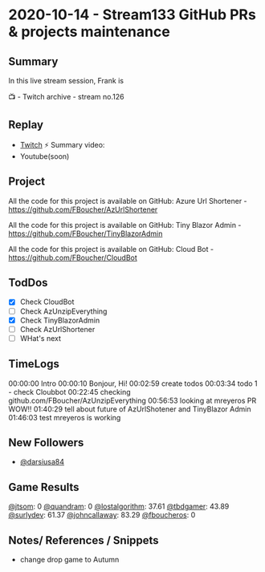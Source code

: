 
# 2020-10-14 - Stream133 GitHub PRs & projects maintenance

Summary
-------

In this live stream session, Frank is 

📺 - Twitch archive - stream no.126

Replay
------

- [Twitch](https://www.twitch.tv/fboucheros)
⚡ Summary video:
- Youtube(soon)


Project
-------

All the code for this project is available on GitHub: Azure Url Shortener - https://github.com/FBoucher/AzUrlShortener

All the code for this project is available on GitHub: Tiny Blazor Admin - https://github.com/FBoucher/TinyBlazorAdmin

All the code for this project is available on GitHub: Cloud Bot - https://github.com/FBoucher/CloudBot


## TodDos

- [X] Check CloudBot
- [ ] Check AzUnzipEverything
- [X] Check TinyBlazorAdmin
- [ ] Check AzUrlShortener
- [ ] WHat's next

## TimeLogs

00:00:00 Intro
00:00:10 Bonjour, Hi!
00:02:59 create todos
00:03:34 todo 1 - check Cloubbot
00:22:45 checking github.com/FBoucher/AzUnzipEverything
00:56:53 looking at mreyeros PR WOW!!
01:40:29 tell about future of AzUrlShotener and TinyBlazor Admin
01:46:03 test mreyeros is working

## New Followers

- [@darsiusa84](https://www.twitch.tv/darsiusa84)

## Game Results

[@jtsom](https://www.twitch.tv/jtsom): 0
[@quandram](https://www.twitch.tv/quandram): 0
[@lostalgorithm](https://www.twitch.tv/lostalgorithm): 37.61
[@tbdgamer](https://www.twitch.tv/tbdgamer): 43.89
[@surlydev](https://www.twitch.tv/surlydev): 61.37
[@johncallaway](https://www.twitch.tv/johncallaway): 83.29
[@fboucheros](https://www.twitch.tv/fboucheros): 0

## Notes/ References / Snippets

- change drop game to Autumn